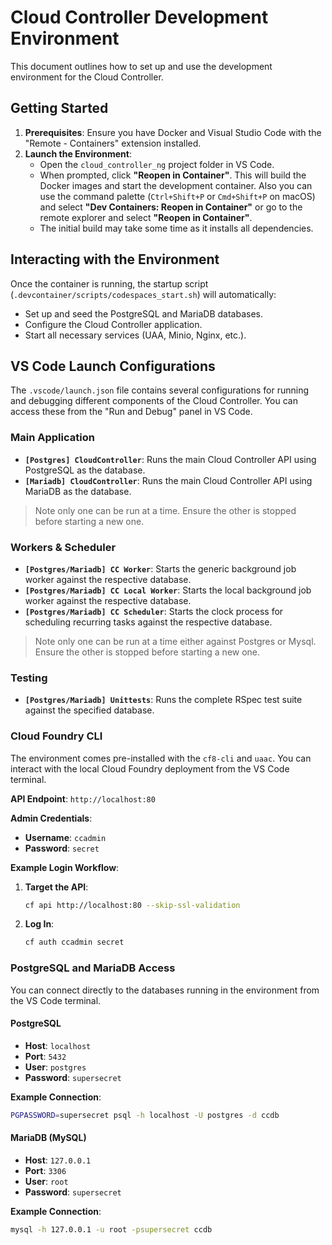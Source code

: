 # Cloud Controller Development Environment

This document outlines how to set up and use the development environment for the Cloud Controller.

## Getting Started

1. **Prerequisites**: Ensure you have Docker and Visual Studio Code with the "Remote - Containers" extension installed.
2. **Launch the Environment**:
    * Open the `cloud_controller_ng` project folder in VS Code.
    * When prompted, click **"Reopen in Container"**. This will build the Docker images and start the development container. Also you can use the command palette (`Ctrl+Shift+P` or `Cmd+Shift+P` on macOS) and select **"Dev Containers: Reopen in Container"** or go to the remote explorer and select **"Reopen in Container"**.
    * The initial build may take some time as it installs all dependencies.

## Interacting with the Environment

Once the container is running, the startup script (`.devcontainer/scripts/codespaces_start.sh`) will automatically:

* Set up and seed the PostgreSQL and MariaDB databases.
* Configure the Cloud Controller application.
* Start all necessary services (UAA, Minio, Nginx, etc.).

## VS Code Launch Configurations

The `.vscode/launch.json` file contains several configurations for running and debugging different components of the Cloud Controller. You can access these from the "Run and Debug" panel in VS Code.

### Main Application

* **`[Postgres] CloudController`**: Runs the main Cloud Controller API using PostgreSQL as the database.
* **`[Mariadb] CloudController`**: Runs the main Cloud Controller API using MariaDB as the database.

> Note only one can be run at a time. Ensure the other is stopped before starting a new one.

### Workers & Scheduler

* **`[Postgres/Mariadb] CC Worker`**: Starts the generic background job worker against the respective database.
* **`[Postgres/Mariadb] CC Local Worker`**: Starts the local background job worker against the respective database.
* **`[Postgres/Mariadb] CC Scheduler`**: Starts the clock process for scheduling recurring tasks against the respective database.

> Note only one can be run at a time either against Postgres or Mysql. Ensure the other is stopped before starting a new one.

### Testing

* **`[Postgres/Mariadb] Unittests`**: Runs the complete RSpec test suite against the specified database.

### Cloud Foundry CLI

The environment comes pre-installed with the `cf8-cli` and `uaac`. You can interact with the local Cloud Foundry deployment from the VS Code terminal.

**API Endpoint**: `http://localhost:80`

**Admin Credentials**:

* **Username**: `ccadmin`
* **Password**: `secret`

**Example Login Workflow**:

1. **Target the API**:

    ```bash
    cf api http://localhost:80 --skip-ssl-validation
    ```

2. **Log In**:

    ```bash
    cf auth ccadmin secret
    ```

### PostgreSQL and MariaDB Access

You can connect directly to the databases running in the environment from the VS Code terminal.

#### PostgreSQL

* **Host**: `localhost`
* **Port**: `5432`
* **User**: `postgres`
* **Password**: `supersecret`

**Example Connection**:

```bash
PGPASSWORD=supersecret psql -h localhost -U postgres -d ccdb
```

#### MariaDB (MySQL)

* **Host**: `127.0.0.1`
* **Port**: `3306`
* **User**: `root`
* **Password**: `supersecret`

**Example Connection**:

```bash
mysql -h 127.0.0.1 -u root -psupersecret ccdb
```
